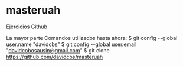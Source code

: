 # masteruah
Ejercicios Github

La mayor parte 
Comandos utilizados hasta ahora:
$ git config --global user.name "davidcbs"
$ git config --global user.email "davidcobosausin@gmail.com"
$ git clone https://github.com/davidcbs/masteruah
